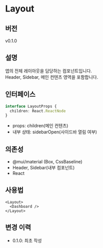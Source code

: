# Layout
## 버전
v0.1.0

## 설명
앱의 전체 레이아웃을 담당하는 컴포넌트입니다.  
Header, Sidebar, 메인 컨텐츠 영역을 포함합니다.

## 인터페이스
```ts
interface LayoutProps {
  children: React.ReactNode
}
```
- props: children(메인 컨텐츠)
- 내부 상태: sidebarOpen(사이드바 열림 여부)

## 의존성
- @mui/material (Box, CssBaseline)
- Header, Sidebar(내부 컴포넌트)
- React

## 사용법
```tsx
<Layout>
  <Dashboard />
</Layout>
```

## 변경 이력
- 0.1.0: 최초 작성 